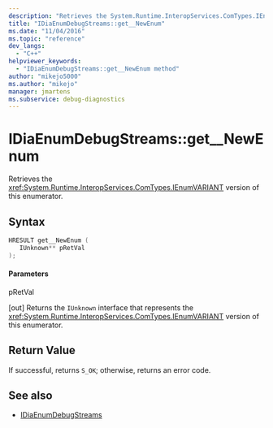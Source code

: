 ```yaml
---
description: "Retrieves the System.Runtime.InteropServices.ComTypes.IEnumVARIANT version of the debug stream enumerator."
title: "IDiaEnumDebugStreams::get__NewEnum"
ms.date: "11/04/2016"
ms.topic: "reference"
dev_langs:
  - "C++"
helpviewer_keywords:
  - "IDiaEnumDebugStreams::get__NewEnum method"
author: "mikejo5000"
ms.author: "mikejo"
manager: jmartens
ms.subservice: debug-diagnostics
---
```

# IDiaEnumDebugStreams::get__NewEnum

Retrieves the <xref:System.Runtime.InteropServices.ComTypes.IEnumVARIANT> version of this enumerator.

## Syntax

```C++
HRESULT get__NewEnum ( 
   IUnknown** pRetVal
);
```

#### Parameters
 pRetVal

[out] Returns the `IUnknown` interface that represents the <xref:System.Runtime.InteropServices.ComTypes.IEnumVARIANT> version of this enumerator.

## Return Value
 If successful, returns `S_OK`; otherwise, returns an error code.

## See also
- [IDiaEnumDebugStreams](../../debugger/debug-interface-access/idiaenumdebugstreams.md)

